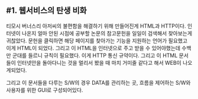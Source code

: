 ## #1. 웹서비스의 탄생 비화 
티모시 버너스리 아저씨의 불편함을 해결하기 위해 만들어진게 HTML과 HTTP이다. 인터넷이 나온지 얼마 안된 시점에 공부할 논문의 참고문헌을 일일이 검색해서 찾아보는게 귀찮았다. 문헌을 클릭하면 해당 페이지를 찾아가는 기능을 지원하는 언어가 필요했고 이게 HTML이 되었다. 그리고 이 HTML을 인터넷으로 주고 받을 수 있어야했는데 수백만 군대를 들르니 규칙이 필요했다. 이게 HTTP 통신 규약이다. 그리고 이 HTML 문서들이 인터넷안을 돌아다니는 것을 멀리서 봤을 때 마치 거미줄 같다고 해서 WEB이 나오게되었다.  
  
그리고 이 문서들을 다루는 S/W의 경우 DATA를 관리하는 곳, 흐름을 제어하는 S/W와 사용자를 위한 GUI로 구성되어있다.
